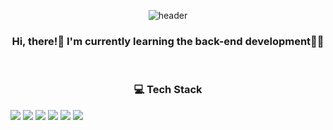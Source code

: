 <div align="center">

![header](https://capsule-render.vercel.app/api?type=waving&color=timeGradient&text=Welcome%20to%20KyungHun's%20GitHub%20👋&animation=twinkling&fontSize=35&fontAlignY=40&fontAlign=65&height=170)

### Hi, there!👋 I'm currently learning the back-end development🏃🏻
<br>

### 💻 Tech Stack
<div style="display:flex; flex-direction:row;">
    <img src="https://img.shields.io/badge/Java-007396?style=for-the-badge&logo=Java&logoColor=white"></a>&nbsp
    <img src="https://img.shields.io/badge/Python-3766AB?style=for-the-badge&logo=Python&logoColor=white"/></a>&nbsp 
    <img src="https://img.shields.io/badge/Spring-6DB33F?style=for-the-badge&logo=Spring&logoColor=white"/></a>&nbsp
    <br>
    <img src="https://img.shields.io/badge/Spring Boot-6DB33F?style=for-the-badge&logo=spring boot&logoColor=white"></a>&nbsp 
    <img src="https://img.shields.io/badge/oracle-F80000?style=for-the-badge&logo=oracle&logoColor=white"></a>&nbsp 
    <img src="https://img.shields.io/badge/mysql-4479A1?style=for-the-badge&logo=mysql&logoColor=white"></a>&nbsp 
</div><br>
</div>
















